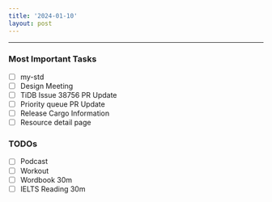 ```yaml
---
title: '2024-01-10'
layout: post
---
```


---

### Most Important Tasks

- [ ] my-std
- [ ] Design Meeting
- [ ] TiDB Issue 38756 PR Update
- [ ] Priority queue PR Update
- [ ] Release Cargo Information
- [ ] Resource detail page

### TODOs

- [ ] Podcast
- [ ] Workout
- [ ] Wordbook 30m
- [ ] IELTS Reading 30m
